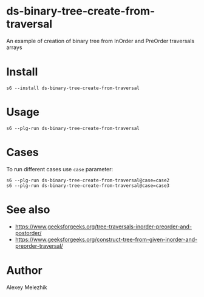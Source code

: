 # ds-binary-tree-create-from-traversal

An example of creation of binary tree from InOrder and PreOrder traversals arrays

# Install

    s6 --install ds-binary-tree-create-from-traversal

# Usage

    s6 --plg-run ds-binary-tree-create-from-traversal

# Cases

To run different cases use `case` parameter:

    s6 --plg-run ds-binary-tree-create-from-traversal@case=case2
    s6 --plg-run ds-binary-tree-create-from-traversal@case=case3

# See also

* https://www.geeksforgeeks.org/tree-traversals-inorder-preorder-and-postorder/
* https://www.geeksforgeeks.org/construct-tree-from-given-inorder-and-preorder-traversal/


# Author

Alexey Melezhik


